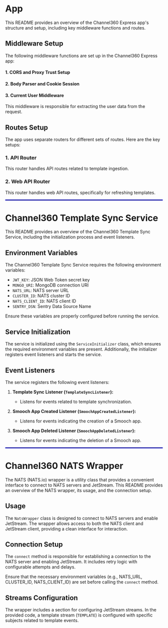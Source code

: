 #  App

This README provides an overview of the Channel360 Express app's structure and setup, including key middleware functions and routes.

## Middleware Setup

The following middleware functions are set up in the Channel360 Express app:

#### 1. CORS and Proxy Trust Setup

#### 2. Body Parser and Cookie Session

#### 3. Current User Middleware

This middleware is responsible for extracting the user data from the request.

## Routes Setup

The app uses separate routers for different sets of routes. Here are the key setups:

### 1. API Router

This router handles API routes related to template ingestion.

### 2. Web API Router

This router handles web API routes, specifically for refreshing templates.

<hr style="border: 0.05px solid blue;">

# Channel360 Template Sync Service

This README provides an overview of the Channel360 Template Sync Service, including the initialization process and event listeners.

## Environment Variables

The Channel360 Template Sync Service requires the following environment variables:

- `JWT_KEY`: JSON Web Token secret key
- `MONGO_URI`: MongoDB connection URI
- `NATS_URL`: NATS server URL
- `CLUSTER_ID`: NATS cluster ID
- `NATS_CLIENT_ID`: NATS client ID
- `SENTRY_DSN`: Sentry Data Source Name

Ensure these variables are properly configured before running the service.

## Service Initialization

The service is initialized using the `ServiceInitializer` class, which ensures the required environment variables are present. Additionally, the initializer registers event listeners and starts the service.

## Event Listeners

The service registers the following event listeners:

1. **Template Sync Listener (`TemplateSyncListener`):**
   - Listens for events related to template synchronization.

2. **Smooch App Created Listener (`SmoochAppCreatedListener`):**
   - Listens for events indicating the creation of a Smooch app.

3. **Smooch App Deleted Listener (`SmoochAppDeletedListener`):**
   - Listens for events indicating the deletion of a Smooch app.



<hr style="border: 0.05px solid blue;">

# Channel360 NATS Wrapper

The NATS (NATS.io) wrapper is a utility class that provides a convenient interface to connect to NATS servers and JetStream. This README provides an overview of the NATS wrapper, its usage, and the connection setup.

## Usage

The `NatsWrapper` class is designed to connect to NATS servers and enable JetStream. The wrapper allows access to both the NATS client and JetStream client, providing a clean interface for interaction.

## Connection Setup

The `connect` method is responsible for establishing a connection to the NATS server and enabling JetStream. It includes retry logic with configurable attempts and delays.



Ensure that the necessary environment variables (e.g., NATS_URL, CLUSTER_ID, NATS_CLIENT_ID) are set before calling the `connect` method.

## Streams Configuration

The wrapper includes a section for configuring JetStream streams. In the provided code, a template stream (`TEMPLATE`) is configured with specific subjects related to template events.
